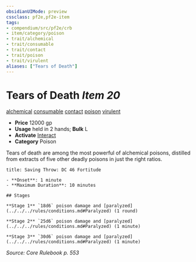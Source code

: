 ```yaml
---
obsidianUIMode: preview
cssclass: pf2e,pf2e-item
tags:
- compendium/src/pf2e/crb
- item/category/poison
- trait/alchemical
- trait/consumable
- trait/contact
- trait/poison
- trait/virulent
aliases: ["Tears of Death"]
---
```

# Tears of Death *Item 20*  
[alchemical](../../../Rules/traits/alchemical.md)  [consumable](../../../Rules/traits/consumable.md)  [contact](../../../Rules/traits/contact.md)  [poison](../../../Rules/traits/poison.md)  [virulent](../../../Rules/traits/virulent.md)  

- **Price** 12000 gp
- **Usage** held in 2 hands; **Bulk** L
- **Activate** [Interact](../../../Rules/actions/interact.md)
- **Category** Poison

Tears of death are among the most powerful of alchemical poisons, distilled from extracts of five other deadly poisons in just the right ratios.

```ad-inline-affliction
title: Saving Throw: DC 46 Fortitude

- **Onset**: 1 minute
- **Maximum Duration**: 10 minutes

## Stages

**Stage 1** `18d6` poison damage and [paralyzed](../../../rules/conditions.md#Paralyzed) (1 round)

**Stage 2** `25d6` poison damage and [paralyzed](../../../rules/conditions.md#Paralyzed) (1 minute)

**Stage 3** `30d6` poison damage and [paralyzed](../../../rules/conditions.md#Paralyzed) (1 minute)
```

*Source: Core Rulebook p. 553*
